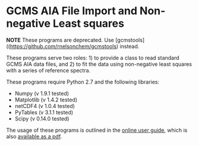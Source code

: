 # GCMS AIA File Import and Non-negative Least squares

**NOTE** These programs are deprecated. Use
[gcmstools]((https://github.com/rnelsonchem/gcmstools) instead.

These programs serve two roles: 1) to provide a class to read standard GCMS
AIA data files, and 2) to fit the data using non-negative least squares with a
series of reference spectra. 

These programs require Python 2.7 and the following libraries: 
* Numpy (v 1.9.1 tested)
* Matplotlib (v 1.4.2 tested)
* netCDF4 (v 1.0.4 tested)
* PyTables (v 3.1.1 tested)
* Scipy (v 0.14.0 tested) 

The usage of these programs is outlined in the [online user
guide](http://rnelsonchem.github.io/gcms_nnls/), which is also [available
as a
pdf](https://github.com/rnelsonchem/gcms_nnls/blob/master/gcmstools.pdf?raw=true).

